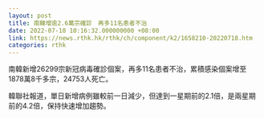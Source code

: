 ```yaml
---
layout: post
title: 南韓增逾2.6萬宗確診　再多11名患者不治
date: 2022-07-18 10:16:32.000000000 +08:00
link: https://news.rthk.hk/rthk/ch/component/k2/1658210-20220718.htm
categories: rthk
---
```


南韓新增26299宗新冠病毒確診個案，再多11名患者不治，累積感染個案增至1878萬8千多宗，24753人死亡。

韓聯社報道，單日新增病例雖較前一日減少，但達到一星期前的2.1倍，是兩星期前的4.2倍，保持快速增加趨勢。
